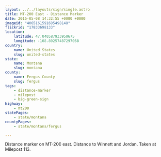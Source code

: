 ```yaml
---
layout: ../../layouts/sign/single.astro
title: MT-200 East - Distance Marker
date: 2015-05-08 14:32:55 +0000 +0000
imageid: "4065161591605498148"
flickrid: "17833698133"
location:
    latitude: 47.040587933950675
    longitude: -108.80257487297058
country:
    name: United States
    slug: united-states
state:
    name: Montana
    slug: montana
county:
    name: Fergus County
    slug: fergus
tags:
    - distance-marker
    - milepost
    - big-green-sign
highway:
    - mt200
statePages:
    - state/montana
countyPages:
    - state/montana/fergus

---
```

Distance marker on MT-200 east.  Distance to Winnett and Jordan.  Taken at Milepost 113.